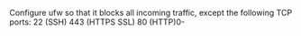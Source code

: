 Configure ufw so that it blocks all incoming traffic, except the following TCP ports:
22 (SSH)
443 (HTTPS SSL)
80 (HTTP)0-